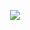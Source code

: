 <p align="center" href="https://github.com/anuraghazra/github-readme-stats">
 <img src="https://github-readme-stats.vercel.app/api/top-langs/?username=vlaanh&layout=compact&theme=dark" />
</p>
